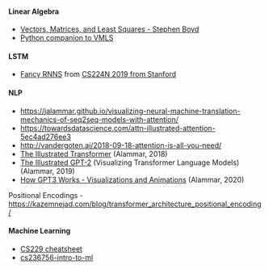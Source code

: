 #### Linear Algebra
- [Vectors, Matrices, and Least Squares - Stephen Boyd](https://stanford.edu/~boyd/vmls/vmls.pdf)
- [Python companion to VMLS](https://ses.library.usyd.edu.au/bitstream/handle/2123/21370/vmls-python-companion.pdf)

#### LSTM
- [Fancy RNNS](https://web.stanford.edu/class/archive/cs/cs224n/cs224n.1194/slides/cs224n-2019-lecture07-fancy-rnn.pdf) from [CS224N 2019 from Stanford](https://web.stanford.edu/class/archive/cs/cs224n/cs224n.1194/)

#### NLP
 - https://jalammar.github.io/visualizing-neural-machine-translation-mechanics-of-seq2seq-models-with-attention/
 - https://towardsdatascience.com/attn-illustrated-attention-5ec4ad276ee3
 - http://vandergoten.ai/2018-09-18-attention-is-all-you-need/
 - [The Illustrated Transformer](https://jalammar.github.io/how-gpt3-works-visualizations-animations) (Alammar, 2018)
 - [The Illustrated GPT-2](http://jalammar.github.io/illustrated-gpt2/) (Visualizing Transformer Language Models) (Alammar, 2019)
 - [How GPT3 Works - Visualizations and Animations](http://jalammar.github.io/how-gpt3-works-visualizations-animations/) (Alammar, 2020)
 
Positional Encodings - https://kazemnejad.com/blog/transformer_architecture_positional_encoding/

#### Machine Learning
- [CS229 cheatsheet](https://stanford.edu/~shervine/teaching/cs-229/cheatsheet-supervised-learning)
- [cs236756-intro-to-ml ](https://github.com/taldatech/cs236756-intro-to-ml) 
